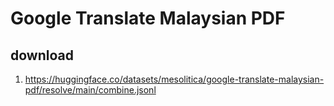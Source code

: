 # Google Translate Malaysian PDF

## download

1. https://huggingface.co/datasets/mesolitica/google-translate-malaysian-pdf/resolve/main/combine.jsonl